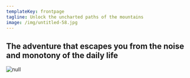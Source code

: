 ```yaml
---
templateKey: frontpage
tagline: Unlock the uncharted paths of the mountains
image: /img/untitled-58.jpg
---
```

## The adventure that escapes you from the noise and monotony of the daily life





![null](/img/my-post-3-.png)
